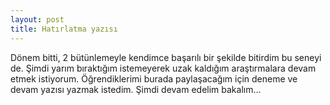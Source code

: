```yaml
---
layout: post
title: Hatırlatma yazısı
---
```


Dönem bitti, 2 bütünlemeyle kendimce başarılı bir şekilde bitirdim bu seneyi de. Şimdi yarım bıraktığım istemeyerek uzak kaldığım araştırmalara devam etmek istiyorum. Öğrendiklerimi burada paylaşacağım için deneme ve devam yazısı yazmak istedim. Şimdi devam edelim bakalım...

